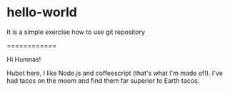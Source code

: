 # hello-world
It is a simple exercise how to use git repository

============

Hi Humnas!

Hubot here, I like Node.js and coffeescript (that's what I'm made of!).
I've had tacos on the moom and find them far superior to Earth tacos.
